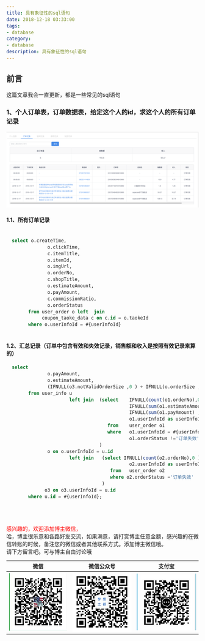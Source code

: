 ```yaml
---
title: 具有象征性的sql语句
date: 2018-12-18 03:33:00
tags: 
- database
category: 
- database
description: 具有象征性的sql语句
---
```

<!-- image url 
https://raw.githubusercontent.com/HealerJean/HealerJean.github.io/master/blogImages
　　首行缩进
<font color="red">  </font>

<font  color="red" size="4">   </font>


<font size="4">   </font>
-->

## 前言

这篇文章我会一直更新，都是一些常见的sql语句


### 1、个人订单表，订单数据表，给定这个人的id，求这个人的所有订单记录

![WX20181218-105250@2x](https://raw.githubusercontent.com/HealerJean/HealerJean.github.io/master/blogImages/WX20181218-105250@2x.png)


#### 1.1、所有订单记录

```sql

  select o.createTime,
               o.clickTime,
               c.itemTitle,
               o.itemId,
               o.imgUrl,
               o.orderNo,
               c.shopTitle,
               o.estimateAmount,
               o.payAmount,
               c.commissionRatio,
               o.orderStatus
        from user_order o left  join
             coupon_taoke_data c on c.id = o.taokeId
        where o.userInfoId = #{userInfoId}
        

```


#### 1.2、汇总记录（订单中包含有效和失效记录，销售额和收入是按照有效记录来算的）


```sql
  select
               o.payAmount,
               o.estimateAmount,
               (IFNULL(o3.notValidOrderSize ,0 ) + IFNULL(o.orderSize ,0 ) ) as orderSize
        from user_info u
                       left join  (select    IFNULL(count(o1.orderNo),0 )  as orderSize ,
                                             IFNULL(sum(o1.estimateAmount) ,0)  as  estimateAmount ,
                                             IFNULL(sum(o1.payAmount) ,0) as payAmount,
                                             o1.userInfoId as userInfoId
                                     from    user_order o1
                                     where   o1.userInfoId = #{userInfoId} and
                                             o1.orderStatus !='订单失效'
                                  )
               o on o.userInfoId = u.id
                       left join   (select IFNULL(count(o2.orderNo),0 ) as notValidOrderSize,
                                             o2.userInfoId as userInfoId
                                      from   user_order o2
                                      where o2.orderStatus ='订单失效'  and o2.userInfoId = #{userInfoId}
                                   )
              o3 on o3.userInfoId = u.id
        where u.id = #{userInfoId};


```




<br/><br/><br/>
<font color="red"> 感兴趣的，欢迎添加博主微信， </font><br/>
哈，博主很乐意和各路好友交流，如果满意，请打赏博主任意金额，感兴趣的在微信转账的时候，备注您的微信或者其他联系方式。添加博主微信哦。
<br/>
请下方留言吧。可与博主自由讨论哦

|微信 | 微信公众号|支付宝|
|:-------:|:-------:|:------:|
| ![微信](https://raw.githubusercontent.com/HealerJean/HealerJean.github.io/master/assets/img/tctip/weixin.jpg)|![微信公众号](https://raw.githubusercontent.com/HealerJean/HealerJean.github.io/master/assets/img/my/qrcode_for_gh_a23c07a2da9e_258.jpg)|![支付宝](https://raw.githubusercontent.com/HealerJean/HealerJean.github.io/master/assets/img/tctip/alpay.jpg) |




<!-- Gitalk 评论 start  -->

<link rel="stylesheet" href="https://unpkg.com/gitalk/dist/gitalk.css">
<script src="https://unpkg.com/gitalk@latest/dist/gitalk.min.js"></script> 
<div id="gitalk-container"></div>    
 <script type="text/javascript">
    var gitalk = new Gitalk({
		clientID: `1d164cd85549874d0e3a`,
		clientSecret: `527c3d223d1e6608953e835b547061037d140355`,
		repo: `HealerJean.github.io`,
		owner: 'HealerJean',
		admin: ['HealerJean'],
# 		id: 'DAqTXC0bFtUyOpLs',
    });
    gitalk.render('gitalk-container');
</script> 

<!-- Gitalk end -->

